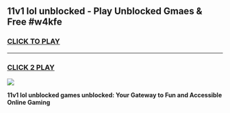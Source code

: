 
## 11v1 lol unblocked - Play Unblocked Gmaes & Free #w4kfe
<h3>
<a href="https://news.freeplayer.one?title=11v1_lol_unblocked&ref=24F">CLICK TO PLAY</a></h3>
<hr>

<h3>
<a href="https://news.freeplayer.one?title=11v1_lol_unblocked&ref=24F">CLICK 2 PLAY</a>
  
</h3>

<a href="https://news.freeplayer.one?title=11v1_lol_unblocked&ref=24F/"><img src="https://clearcache.store/games.png"></a>


**11v1 lol unblocked games unblocked: Your Gateway to Fun and Accessible Online Gaming**
